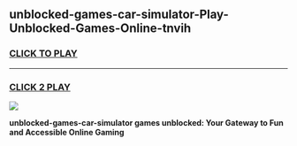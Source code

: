 
## unblocked-games-car-simulator-Play-Unblocked-Games-Online-tnvih
<h3>
<a href="https://premium76.site?title=unblocked-games-car-simulator&ref=24A">CLICK TO PLAY</a></h3>
<hr>

<h3>
<a href="https://premium76.site?title=unblocked-games-car-simulator&ref=24A">CLICK 2 PLAY</a>
  
</h3>

<a href="https://premium76.site?title=unblocked-games-car-simulator&ref=24A"><img src="https://clearcache.store/games.png"></a>


**unblocked-games-car-simulator games unblocked: Your Gateway to Fun and Accessible Online Gaming**
